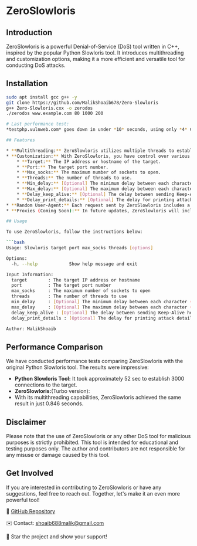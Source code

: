 # ZeroSlowloris

## Introduction

ZeroSlowloris is a powerful Denial-of-Service (DoS) tool written in C++, inspired by the popular Python Slowloris tool. It introduces multithreading and customization options, making it a more efficient and versatile tool for conducting DoS attacks.
## Installation
```bash
sudo apt install gcc g++ -y
git clone https://github.com/MalikShoaib678/Zero-Slowloris
g++ Zero-Slowloris.cxx -o zerodos
./zerodos www.example.com 80 1000 200

# Last performance test:
*testphp.vulnweb.com* goes down in under *10* seconds, using only *4* CPU cores

## Features

* **Multithreading:** ZeroSlowloris utilizes multiple threads to establish connections, significantly improving the speed and efficiency of the attack.
* **Customization:** With ZeroSlowloris, you have control over various parameters to tailor the attack according to your needs:
    * **Target:** The IP address or hostname of the target.
    * **Port:** The target port number.
    * **Max_socks:** The maximum number of sockets to open.
    * **Threads:** The number of threads to use.
    * **Min_delay:** [Optional] The minimum delay between each character (default:5ms).
    * **Max_delay:** [Optional] The maximum delay between each character (default:10ms).
    * **Delay_keep_alive:** [Optional] The delay between sending Keep-Alive headers (default:1 second).
    * **Delay_print_details:** [Optional] The delay for printing attack details (default:10 seconds).
* **Random User-Agent:** Each request sent by ZeroSlowloris includes a randomly generated User-Agent header, making it more challenging to detect and mitigate the attack.
* **Proxies (Coming Soon):** In future updates, ZeroSlowloris will include a proxy feature, allowing you to use multiple proxies simultaneously, further enhancing anonymity and making detection even harder.

## Usage

To use ZeroSlowloris, follow the instructions below:

```bash
Usage: Slowloris target port max_socks threads [options]

Options:
  -h, --help            Show help message and exit

Input Information:
  target        : The target IP address or hostname
  port          : The target port number
  max_socks     : The maximum number of sockets to open
  threads       : The number of threads to use
  min_delay     : [Optional] The minimum delay between each character (default:5ms)
  max_delay     : [Optional] The maximum delay between each character (default:10ms)
  delay_keep_alive : [Optional] The delay between sending Keep-Alive headers (default:1 second)
  delay_print_details : [Optional] The delay for printing attack details (default:10 seconds)

Author: MalikShoaib
```

## Performance Comparison

We have conducted performance tests comparing ZeroSlowloris with the original Python Slowloris tool. The results were impressive:

* **Python Slowloris Tool:** It took approximately 52 sec to establish 3000 connections to the target.
* **ZeroSlowloris:**(Turbo version):
* With its multithreading capabilities, ZeroSlowloris achieved the same result in just 0.846 seconds.

## Disclaimer

Please note that the use of ZeroSlowloris or any other DoS tool for malicious purposes is strictly prohibited. This tool is intended for educational and testing purposes only. The author and contributors are not responsible for any misuse or damage caused by this tool.

## Get Involved

If you are interested in contributing to ZeroSlowloris or have any suggestions, feel free to reach out. Together, let's make it an even more powerful tool!

🔗 [GitHub Repository](https://github.com/MalikShoaib678/Zero-Slowloris)

✉️ Contact: [shoaib688malik@gmail.com](mailto:shoaib688malik@gmail.com)

🌟 Star the project and show your support!

